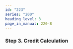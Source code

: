 ```yaml
---
id: "223"
series: "200"
heading_level: 3
page_in_manual: 220-8
---
```


### Step 3. Credit Calculation